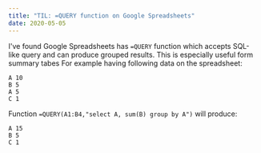 ```yaml
---
title: "TIL: =QUERY function on Google Spreadsheets"
date: 2020-05-05
---
```


I've found Google Spreadsheets has `=QUERY` function which accepts SQL-like
query and can produce grouped results. This is especially useful form summary
tabes For example having following data on the spreadsheet:

```
A 10
B 5
A 5
C 1
```

Function `=QUERY(A1:B4,"select A, sum(B) group by A")` will produce:

```
A 15
B 5
C 1
```
